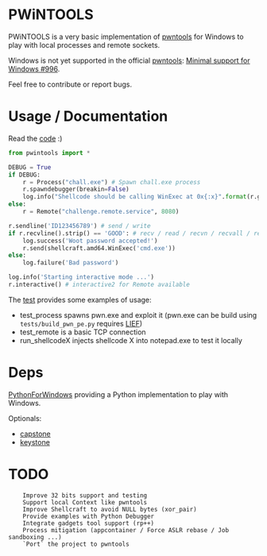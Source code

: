 # PWiNTOOLS

PWiNTOOLS is a very basic implementation of [pwntools][PWNTOOLS] for Windows to play with local processes and remote sockets.

Windows is not yet supported in the official [pwntools][PWNTOOLS]: [Minimal support for Windows #996](https://github.com/Gallopsled/pwntools/pull/996).

Feel free to contribute or report bugs.

# Usage / Documentation

Read the [code][CODE] :)

```python
from pwintools import *

DEBUG = True
if DEBUG:
	r = Process("chall.exe") # Spawn chall.exe process
	r.spawndebugger(breakin=False)
	log.info("Shellcode should be calling WinExec at 0x{:x}".format(r.get_remote_func_addr('kernel32.dll', 'WinExec')))
else:
	r = Remote("challenge.remote.service", 8080)

r.sendline('ID123456789') # send / write
if r.recvline().strip() == 'GOOD': # recv / read / recvn / recvall / recvuntil
	log.success('Woot password accepted!')
	r.send(shellcraft.amd64.WinExec('cmd.exe'))
else:
	log.failure('Bad password')

log.info('Starting interactive mode ...')
r.interactive() # interactive2 for Remote available
```

The [test][EXAMPLE] provides some examples of usage:
- test_process spawns pwn.exe and exploit it (pwn.exe can be build using `tests/build_pwn_pe.py` requires [LIEF][LIEF])
- test_remote is a basic TCP connection
- run_shellcodeX injects shellcode X into notepad.exe to test it locally

# Deps

[PythonForWindows][PYTHONFORWINDOWS] providing a Python implementation to play with Windows.

Optionals:
- [capstone][CAPSTONE]
- [keystone][KEYSTONE]

# TODO

```
	Improve 32 bits support and testing
	Support local Context like pwntools
	Improve Shellcraft to avoid NULL bytes (xor_pair)
	Provide examples with Python Debugger
	Integrate gadgets tool support (rp++)
	Process mitigation (appcontainer / Force ASLR rebase / Job sandboxing ...)
	`Port` the project to pwntools
```

[CODE]: https://github.com/masthoon/pwintools/blob/master/pwintools.py
[PWNTOOLS]: https://github.com/Gallopsled/pwntools
[PYTHONFORWINDOWS]: https://github.com/hakril/PythonForWindows
[CAPSTONE]: https://www.capstone-engine.org/
[KEYSTONE]: https://www.keystone-engine.org/
[EXAMPLE]: https://github.com/masthoon/pwintools/tree/master/tests
[LIEF]: https://github.com/lief-project/LIEF
